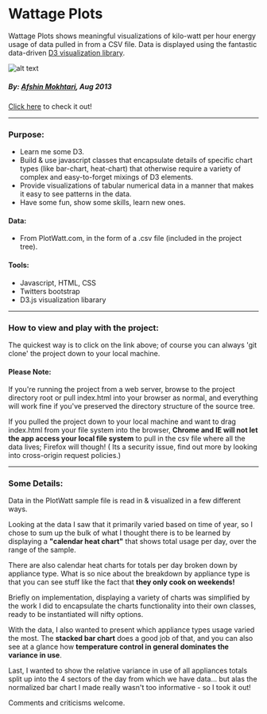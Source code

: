 Wattage Plots 
=============

Wattage Plots shows meaningful visualizations of kilo-watt per hour energy usage of data pulled in from a CSV file.   Data is displayed using the fantastic data-driven [D3 visualization library].

![alt text][logo]

##### By: [Afshin Mokhtari](https://github.com/afshinator), Aug 2013
[Click here](http://acuafshin.com/plotwatt/) to check it out!

----
### Purpose:
- Learn me some D3.  
- Build & use javascript classes that encapsulate details of specific chart types (like bar-chart, heat-chart) that otherwise require a variety of complex and easy-to-forget mixings of D3 elements.
- Provide visualizations of tabular numerical data in a manner that makes it easy to see patterns in the data.
- Have some fun, show some skills, learn new ones.

#### Data: 
- From PlotWatt.com, in the form of a .csv file (included in the project tree).

#### Tools:
- Javascript, HTML, CSS
- Twitters bootstrap
- D3.js visualization libarary


<hr>

### How to view and play with the project:
The quickest way is to click on the link above; of course you can always 'git clone' the project down to your local machine.

#### Please Note:

If you're running the project from a web server, browse to the project directory root or pull index.html into your browser as normal, and everything will work fine if you've preserved the directory structure of the source tree.

If you pulled the project down to your local machine and want to drag index.html from your file system into the browser, <b>Chrome and IE will not let the app access your local file system</b> to pull in the csv file where all the data lives; Firefox will though!</i>  ( Its a security issue, find out more by looking into cross-origin request policies.) 


---
### Some Details:
Data in the PlotWatt sample file is read in & visualized in a few different ways.

Looking at the data I saw that it primarily varied based on time of year, so I chose to sum up the bulk of what I thought there is to be learned by displaying a <b>"calendar heat chart"</b> that shows total usage per day, over the range of the sample.

There are also calendar heat charts for totals per day broken down by appliance type.  What is so nice about the breakdown by appliance type is that you can see stuff like the fact that <b>they only cook on weekends!</b>

Briefly on implementation, displaying a variety of charts was simplified by the work I did to encapsulate the charts functionality into their own classes, ready to be instantiated will nifty options.

With the data, I also wanted to present which appliance types usage varied the most.  The <b>stacked bar chart</b> does a good job of that, and you can also see at a glance how <b>temperature control in general dominates the variance in use</b>.

Last, I wanted to show the relative variance in use of all appliances totals split up into the 4 sectors of the day from which we have data... but alas the normalized bar chart I made really wasn't too informative - so I took it out!

Comments and criticisms welcome.

[D3 visualization library]:http://d3js.org/
[logo]:http://res.cloudinary.com/techblogpics/image/upload/v1389573420/wattage-logo1_viz8jd.png "Wattage Plotter logo"
